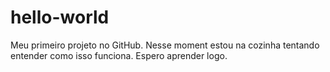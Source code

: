 # hello-world
Meu primeiro projeto no GitHub.
Nesse moment estou na cozinha tentando entender como isso funciona. Espero aprender logo. 
